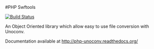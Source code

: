 #PHP Swftools

[![Build Status](https://secure.travis-ci.org/alchemy-fr/PHP-Unoconv.png?branch=master)](http://travis-ci.org/alchemy-fr/PHPSwftools)

An Object Oriented library which allow easy to use file conversion with Unoconv.

Documentation available at http://php-unoconv.readthedocs.org/
